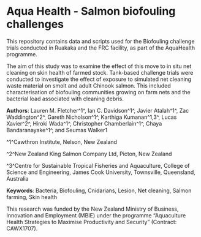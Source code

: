 # Aqua Health - Salmon biofouling challenges

This repository contains data and scripts used for the Biofouling challenge trials conducted in Ruakaka and the FRC facility, as part of the AquaHealth programme.

The aim of this study was to examine the effect of this move to in situ net cleaning on skin health of farmed stock. Tank-based challenge trials were conducted to investigate the effect of exposure to simulated net cleaning waste material on smolt and adult Chinook salmon. This included characterisation of biofouling communities growing on farm nets and the bacterial load associated with cleaning debris.

**Authors**: Lauren M. Fletcher^1^, Ian C. Davidson^1^, Javier Atalah^1^, Zac Waddington^2^, Gareth Nicholson^1^, Karthiga Kumanan^1,3^, Lucas Xavier^2^, Hiroki Wada^1^, Christopher Chamberlain^1^, Chaya Bandaranayake^1^, and Seumas Walker1

^1^Cawthron Institute, Nelson, New Zealand

^2^New Zealand King Salmon Company Ltd, Picton, New Zealand

^3^Centre for Sustainable Tropical Fisheries and Aquaculture, College of Science and Engineering, James Cook University, Townsville, Queensland, Australia

**Keywords**: Bacteria, Biofouling, Cnidarians, Lesion, Net cleaning, Salmon farming, Skin health

This research was funded by the New Zealand Ministry of Business, Innovation and Employment (MBIE) under the programme “Aquaculture Health Strategies to Maximise Productivity and Security” (Contract: CAWX1707).

